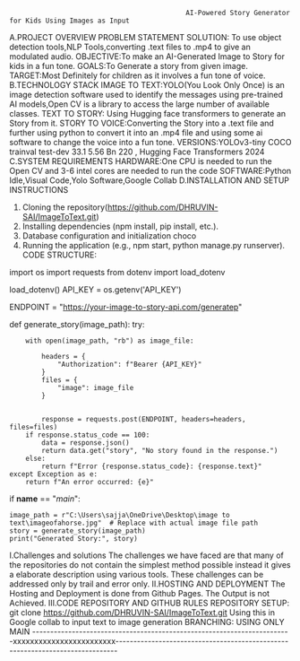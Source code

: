                                                 AI-Powered Story Generator for Kids Using Images as Input
A.PROJECT OVERVIEW
PROBLEM STATEMENT SOLUTION: To use object detection tools,NLP Tools,converting .text files to .mp4 to give an modulated audio.
OBJECTIVE:To make an AI-Generated Image to Story for kids in a fun tone.
GOALS:To Generate a story from given image.
TARGET:Most Definitely for children as it involves a fun tone of voice.
B.TECHNOLOGY STACK
IMAGE TO TEXT:YOLO(You Look Only Once) is an image detection software used to identify the messages using pre-trained AI models,Open CV is a library to access the large number of available classes.
TEXT TO STORY: Using Hugging face transformers to generate an Story from it.
STORY TO VOICE:Converting the Story into a .text file and further using python to convert it into an .mp4 file and using some ai software to change the voice into a fun tone.
VERSIONS:YOLOv3-tiny	COCO trainval	test-dev	33.1	5.56 Bn	220 , Hugging Face Transformers 2024
C.SYSTEM REQUIREMENTS
HARDWARE:One CPU is needed to run the Open CV and 3-6 intel cores are needed to run the code
SOFTWARE:Python Idle,Visual Code,Yolo Software,Google Collab
D.INSTALLATION AND SETUP INSTRUCTIONS
1. Cloning the repository(https://github.com/DHRUVIN-SAI/ImageToText.git)
2. Installing dependencies (npm install, pip install, etc.).
3. Database configuration and initialization choco 
4. Running the application (e.g., npm start, python manage.py runserver).
CODE STRUCTURE:

import os
import requests
from dotenv import load_dotenv


load_dotenv()
API_KEY = os.getenv('API_KEY')


ENDPOINT = "https://your-image-to-story-api.com/generatep"

def generate_story(image_path):
    try:
        
        with open(image_path, "rb") as image_file:
            
            headers = {
                "Authorization": f"Bearer {API_KEY}"
            }
            files = {
                "image": image_file
            }

            
            response = requests.post(ENDPOINT, headers=headers, files=files)
        if response.status_code == 100:
            data = response.json()
            return data.get("story", "No story found in the response.")
        else:
            return f"Error {response.status_code}: {response.text}"
    except Exception as e:
        return f"An error occurred: {e}"


if __name__ == "_main_":
   
    image_path = r"C:\Users\sajja\OneDrive\Desktop\image to text\imageofahorse.jpg"  # Replace with actual image file path
    story = generate_story(image_path)
    print("Generated Story:", story)
I.Challenges and solutions
The challenges we have faced are that many of the repositories do not contain the simplest method possible instead it gives a elaborate description using various tools.
These challenges can be addressed only by trail and error only.
II.HOSTING AND DEPLOYMENT
The Hosting and Deployment is done from Github Pages.
The Output is not Achieved.
III.CODE REPOSITORY AND GITHUB RULES
REPOSITORY SETUP:
git clone https://github.com/DHRUVIN-SAI/ImageToText.git
Using this in Google collab to input text to image generation
BRANCHING:
USING ONLY MAIN
------------------------------------------------------------------------xxxxxxxxxxxxxxxxxxxxxxxx------------------------------------------------------------------------------
